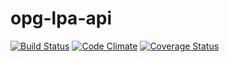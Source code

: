 opg-lpa-api
===========

[![Build Status](https://travis-ci.org/ministryofjustice/opg-lpa-api.png?branch=master)](https://travis-ci.org/ministryofjustice/opg-lpa-api)
[![Code Climate](https://codeclimate.com/github/ministryofjustice/opg-lpa-api.png)](https://codeclimate.com/github/ministryofjustice/opg-lpa-api)
[![Coverage Status](https://coveralls.io/repos/ministryofjustice/opg-lpa-api/badge.png?branch=master)](https://coveralls.io/r/ministryofjustice/opg-lpa-api?branch=master)
